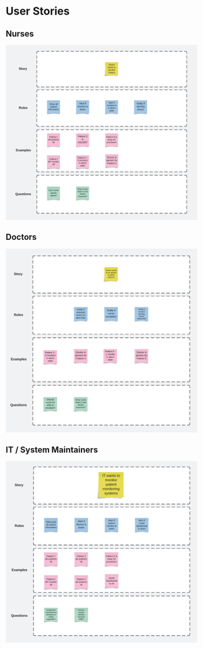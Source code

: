 # User Stories

## Nurses

<img src="https://github.com/lynnlangit/architects-who-code/blob/main/Kata-2024/images/users-nurses.png" width=800>

## Doctors

<img src="https://github.com/lynnlangit/architects-who-code/blob/main/Kata-2024/images/users-doctors.png" width=800>

## IT / System Maintainers

<img src="https://github.com/lynnlangit/architects-who-code/blob/main/Kata-2024/images/users-it.png" width=800>
